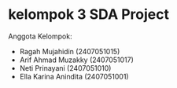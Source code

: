 # kelompok 3 SDA Project
Anggota Kelompok:
- Ragah Mujahidin        (2407051015)
- Arif Ahmad Muzakky     (2407051017)
- Neti Prinayani         (2407051010)
- Ella Karina Anindita   (2407051001)
